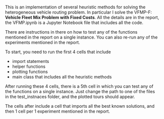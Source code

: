 This is an implementation of several heuristic methods for solving the heterogeneous vehicle routing problem. In particular I solve the VFMP-F: **Vehicle Fleet Mix Problem with Fixed Costs**. All the details are in the report, the VFMP.ipynb is a Jupyter Notebook file that includes all the code.

There are instructions in there on how to test any of the functions mentioned in the report on a single instance. You can also re-run any of the experiments mentioned in the report.

To start, you need to run the first 4 cells that include
- import statements
- helper functions
- plotting functions
- main class that includes all the heuristic methods

After running these 4 cells, there is a 5th cell in which you can test any of the functions on a single instance. Just change the path to one of the files in the test_instnaces folder, and the plotted tours should appear.

The cells after include a cell that imports all the best known solutions, and then 1 cell per 1 experiment mentioned in the report.
